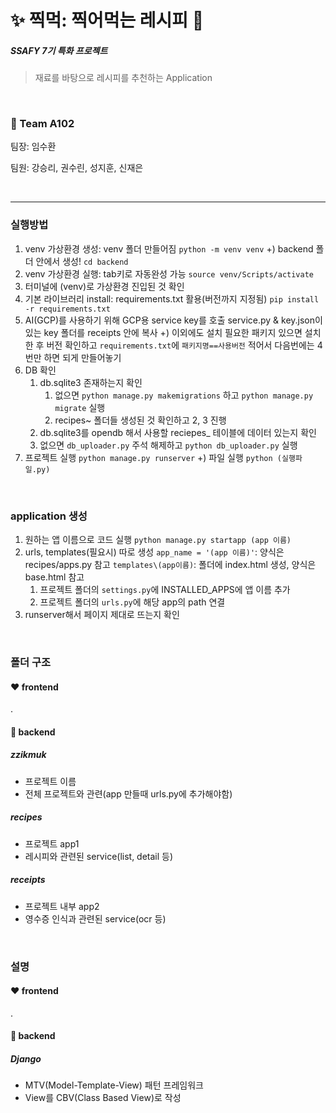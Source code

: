# :sparkles: 찍먹: 찍어먹는 레시피 :fork_and_knife:

##### SSAFY 7기 특화 프로젝트

> 재료를 바탕으로 레시피를 추천하는 Application

<br>

### :crown: Team A102

팀장: 임수환

팀원: 강승리, 권수린, 성지훈, 신재은

<br>

---

### 실행방법

1. venv 가상환경 생성: venv 폴더 만들어짐
   `python -m venv venv`
   +) backend 폴더 안에서 생성! `cd backend`
2. venv 가상환경 실행: tab키로 자동완성 가능
   `source venv/Scripts/activate`
3. 터미널에 (venv)로 가상환경 진입된 것 확인
4. 기본 라이브러리 install: requirements.txt 활용(버전까지 지정됨)
   `pip install -r requirements.txt`
5. AI(GCP)를 사용하기 위해 GCP용 service key를 호출
   service.py & key.json이 있는 key 폴더를 receipts 안에 복사
   +) 이외에도 설치 필요한 패키지 있으면 설치한 후 버전 확인하고 `requirements.txt`에 `패키지명==사용버전` 적어서 다음번에는 4번만 하면 되게 만들어놓기
6. DB 확인
   1. db.sqlite3 존재하는지 확인
      1. 없으면 `python manage.py makemigrations` 하고 `python manage.py migrate` 실행
      2. recipes~ 폴더들 생성된 것 확인하고 2, 3 진행
   2. db.sqlite3를 opendb 해서 사용할 reciepes\_ 테이블에 데이터 있는지 확인
   3. 없으면 `db_uploader.py` 주석 해제하고 `python db_uploader.py` 실행
7. 프로젝트 실행
   `python manage.py runserver`
   +) 파일 실행
   `python (실행파일.py)`

<br>

### application 생성

1. 원하는 앱 이름으로 코드 실행
   `python manage.py startapp (app 이름)`
2. urls, templates(필요시) 따로 생성
   `app_name = '(app 이름)'`: 양식은 recipes/apps.py 참고
   `templates\(app이름)`: 폴더에 index.html 생성, 양식은 base.html 참고
   1. 프로젝트 폴더의 `settings.py`에 INSTALLED_APPS에 앱 이름 추가
   2. 프로젝트 폴더의 `urls.py`에 해당 app의 path 연결
3. runserver해서 페이지 제대로 뜨는지 확인

<br>

### 폴더 구조

#### :heart: frontend

.

#### :blue_heart: backend

##### zzikmuk

- 프로젝트 이름
- 전체 프로젝트와 관련(app 만들때 urls.py에 추가해야함)

##### recipes

- 프로젝트 app1
- 레시피와 관련된 service(list, detail 등)

##### receipts

- 프로젝트 내부 app2
- 영수증 인식과 관련된 service(ocr 등)

<br>

### 설명

#### :heart: frontend

.

#### :blue_heart: backend

##### Django

- MTV(Model-Template-View) 패턴 프레임워크
- View를 CBV(Class Based View)로 작성
